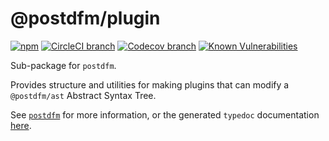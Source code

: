 # @postdfm/plugin

[![npm](https://img.shields.io/npm/v/@postdfm/plugin.svg?label=npm)](https://www.npmjs.com/package/@postdfm/plugin)
[![CircleCI branch](https://img.shields.io/circleci/project/github/spiltcoffee/postdfm/master.svg)](https://circleci.com)
[![Codecov branch](https://img.shields.io/codecov/c/gh/spiltcoffee/postdfm/master.svg)](https://codecov.io)
[![Known Vulnerabilities](https://snyk.io/test/github/spiltcoffee/postdfm/badge.svg?targetFile=packages/@postdfm/plugin/package.json)](https://snyk.io/test/github/spiltcoffee/postdfm?targetFile=packages/@postdfm/plugin/package.json)

Sub-package for `postdfm`.

Provides structure and utilities for making plugins that can modify a `@postdfm/ast` Abstract Syntax Tree.

See [`postdfm`](https://github.com/spiltcoffee/postdfm) for more information, or the generated `typedoc` documentation [here](https://spiltcoffee.com/docs/@postdfm/plugin/).
